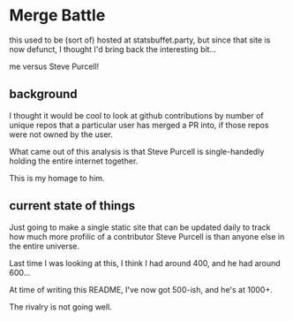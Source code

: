 # Merge Battle

this used to be (sort of) hosted at statsbuffet.party, but since that site is now defunct, I thought I'd bring back the interesting bit...

me versus Steve Purcell!

## background

I thought it would be cool to look at github contributions by number of unique repos that a particular user has merged a PR into, if those repos were not owned by the user.

What came out of this analysis is that Steve Purcell is single-handedly holding the entire internet together.

This is my homage to him.

## current state of things

Just going to make a single static site that can be updated daily to track how much more profilic of a contributor Steve Purcell is than anyone else in the entire universe.

Last time I was looking at this, I think I had around 400, and he had around 600...

At time of writing this README, I've now got 500-ish, and he's at 1000+.

The rivalry is not going well.

